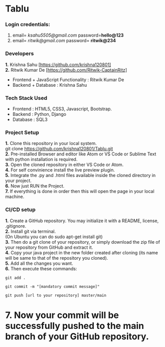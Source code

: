 # Tablu
### Login credentials:
1.  email= _ksahu5505@gmail.com_
    password=**hello@123**
2. email= _ritwik@gmail.com_
    password= **ritwik@234**

### Developers
**1.** Krishna Sahu [https://github.com/krishna120801]<br>
**2.** Ritwik Kumar De [https://github.com/Ritwik-CaptainRitz]<br>
<ul>
<li>Frontend + JavaScript Functionality : Ritwik Kumar De
<li>Backend + Database : Krishna Sahu
</ul>

### Tech Stack Used
<ul>
<li>Frontend : HTML5, CSS3, Javascript, Bootstrap.
<li>Backend : Python, Django
<li>Database : SQL3
</ul>

### Project Setup
**1.** Clone this repository in your local system. <br>
git clone https://github.com/krishna120801/Tablu.git <br>
**2.** Pre-installed Browser and editor like Atom or VS Code or Sublime Text with python installation is required. <br>
**3.** Open the cloned repository in either VS Code or Atom. <br>
**4.** For self convinience install the live preview plugin. <br>
**5.** Integrate the .py and .html files available inside the cloned directory in your project. <br>
**6.** Now just RUN the Project. <br>
**7.** If everything is done in order then this will open the page in your local machine. <br>
### CI/CD setup
**1.** Create a GitHub repository. You may initialize it with a README, license, .gitignore. <br>
**2.** Install git via terminal. <br>
(On Ubuntu you can do sudo apt-get install git) <br>
**3.** Then do a git clone of your repository, or simply download the zip file of your repository from GitHub and extract it.<br>
**4.** Copy your java project in the new folder created after cloning (its name will be same to that of the repository you cloned). <br>
**5.** Add all the changes you want. <br>
**6.** Then execute these commands:
```
git add . 

git commit -m "[mandatory commit message]" 

git push [url to your repository] master/main 
```
**7.** Now your commit will be successfully pushed to the main branch of your GitHub repository.
=======
